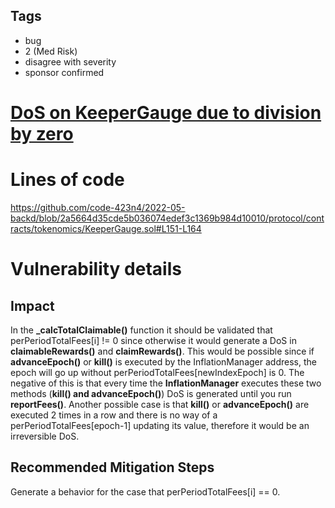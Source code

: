 ## Tags

- bug
- 2 (Med Risk)
- disagree with severity
- sponsor confirmed

# [DoS on KeeperGauge due to division by zero](https://github.com/code-423n4/2022-05-backd-findings/issues/35) 

# Lines of code

https://github.com/code-423n4/2022-05-backd/blob/2a5664d35cde5b036074edef3c1369b984d10010/protocol/contracts/tokenomics/KeeperGauge.sol#L151-L164


# Vulnerability details

## Impact
In the **_calcTotalClaimable()** function it should be validated that perPeriodTotalFees[i] != 0 since otherwise it would generate a DoS in **claimableRewards()** and **claimRewards()**.
This would be possible since if **advanceEpoch()** or **kill()** is executed by the InflationManager address, the epoch will go up without perPeriodTotalFees[newIndexEpoch] is 0.
The negative of this is that every time the **InflationManager** executes these two methods (**kill() and advanceEpoch()**) DoS is generated until you run **reportFees()**.
Another possible case is that **kill()** or **advanceEpoch()** are executed 2 times in a row and there is no way of a perPeriodTotalFees[epoch-1] updating its value, therefore it would be an irreversible DoS.

## Recommended Mitigation Steps
Generate a behavior for the case that perPeriodTotalFees[i] == 0.


